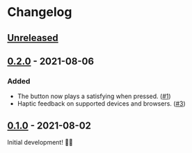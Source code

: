 # Changelog

## [Unreleased]

## [0.2.0] - 2021-08-06

### Added

- The button now plays a satisfying when pressed. ([#1])
- Haptic feedback on supported devices and browsers. ([#3])

[#1]: https://github.com/imse-ty/reset-button/issues/1
[#3]: https://github.com/imse-ty/reset-button/issues/3

## [0.1.0] - 2021-08-02

Initial development! 🥳🎉

[unreleased]: https://github.com/imse-ty/reset-button/compare/v0.2.0...HEAD
[0.2.0]: https://github.com/imse-ty/reset-button/compare/v0.1.0...v0.2.0
[0.1.0]: https://github.com/imse-ty/reset-button/releases/tag/v0.1.0

